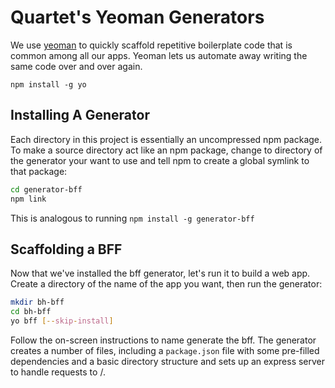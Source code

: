 # Quartet's Yeoman Generators

We use [yeoman](http://yeoman.io/) to quickly scaffold repetitive boilerplate code that is common among all our apps. Yeoman lets us automate away writing the same code over and over again.

`npm install -g yo`

## Installing A Generator

Each directory in this project is essentially an uncompressed npm package. To make a source directory act like an npm package, change to directory of the generator your want to use and tell npm to create a global symlink to that package:

```bash
cd generator-bff
npm link
```
This is analogous to running `npm install -g generator-bff`

## Scaffolding a BFF

Now that we've installed the bff generator, let's run it to build a web app. Create a directory of the name of the app you want, then run the generator:

```bash
mkdir bh-bff
cd bh-bff
yo bff [--skip-install]
```
Follow the on-screen instructions to name generate the bff. The generator creates a number of files, including a `package.json` file with some pre-filled dependencies and a basic directory structure and sets up an express server to handle requests to /.
